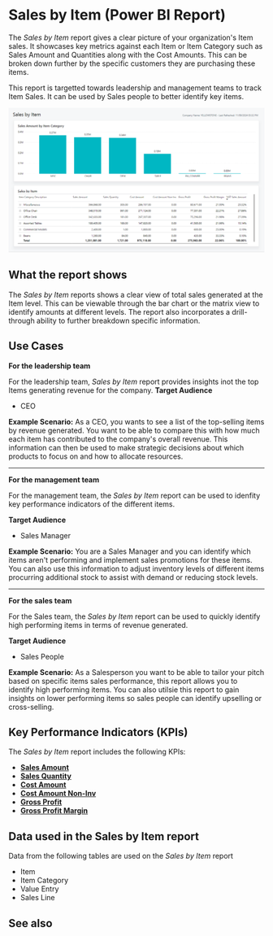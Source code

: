 # Sales by Item (Power BI Report)

The _Sales by Item_ report gives a clear picture of your organization's Item sales. It showcases key metrics against each Item or Item Category such as Sales Amount and Quantities along with the Cost Amounts. This can be broken down further by the specific customers they are purchasing these items. 

This report is targetted towards leadership and management teams to track Item Sales. It can be used by Sales people to better identify key items.

![Sales by Item screenshot](/business-central/media/sales/sales-by-item.png "Sales by Item - Screenshot")

## What the report shows

The *Sales by Item* reports shows a clear view of total sales generated at the Item level. This can be viewable through the bar chart or the matrix view to identify amounts at different levels. The report also incorporates a drill-through ability to further breakdown specific information.


## Use Cases

**For the leadership team**

For the leadership team, *Sales by Item* report provides insights inot the top Items generating revenue for the company.
**Target Audience**

- CEO

**Example Scenario:** As a CEO, you wants to see a list of the top-selling items by revenue generated. You want to be able to compare this with how much each item has contributed to the company's overall revenue. This information can then be used to make strategic decisions about which products to focus on and how to allocate resources.

---

**For the management team**

For the management team, the *Sales by Item* report can be used to idenfity key performance indicators of the different items.

**Target Audience**

- Sales Manager

**Example Scenario:** You are a Sales Manager and you can identify which items aren't performing and implement sales promotions for these items. You can also use this information to adjust inventory levels of different items procurring additional stock to assist with demand or reducing stock levels.

---

**For the sales team**

For the Sales team, the *Sales by Item* report can be used to quickly identify high performing items in terms of revenue generated.

**Target Audience**

- Sales People

**Example Scenario:** As a Salesperson you want to be able to tailor your pitch based on specific items sales performance, this report allows you to identify high performing items. You can also utilsie this report to gain insights on lower performing items so sales people can identify upselling or cross-selling.

## Key Performance Indicators (KPIs)

The _Sales by Item_ report includes the following KPIs:

- [**Sales Amount**](https://github.com/microsoft/Project-Yellowstone-Documentation/edit/main/business-central/sales/KPI-definitions.md#sales-amount)
- [**Sales Quantity**](https://github.com/microsoft/Project-Yellowstone-Documentation/edit/main/business-central/sales/KPI-definitions.md#sales-quantity)
- [**Cost Amount**](https://github.com/microsoft/Project-Yellowstone-Documentation/edit/main/business-central/sales/KPI-definitions.md#cost-amount)
- [**Cost Amount Non-Inv**](https://github.com/microsoft/Project-Yellowstone-Documentation/edit/main/business-central/sales/KPI-definitions.md#cost-amount-non-inv)
- [**Gross Profit**](https://github.com/microsoft/Project-Yellowstone-Documentation/edit/main/business-central/sales/KPI-definitions.md#gross-profit)
- [**Gross Profit Margin**](https://github.com/microsoft/Project-Yellowstone-Documentation/edit/main/business-central/sales/KPI-definitions.md#gross-profit-margin)

## Data used in the Sales by Item report

Data from the following tables are used on the *Sales by Item* report
- Item
- Item Category
- Value Entry
- Sales Line

## See also
